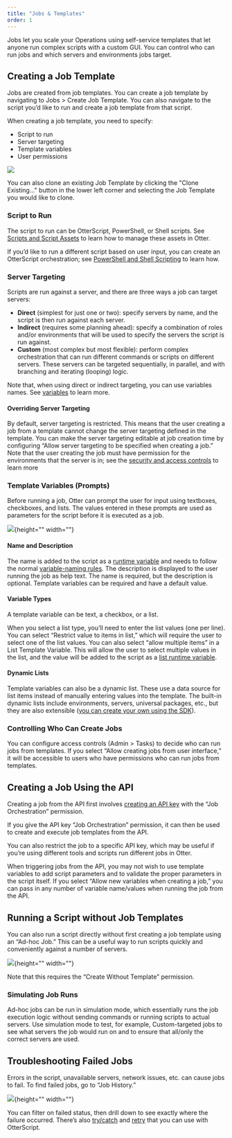 ```yaml
---
title: "Jobs & Templates"
order: 1
---
```


Jobs let you scale your Operations using self-service templates that let anyone run complex scripts with a custom GUI. You can control who can run jobs and which servers and environments jobs target.

## Creating a Job Template
Jobs are created from job templates. You can create a job template by navigating to Jobs > Create Job Template. You can also navigate to the script you’d like to run and create a job template from that script.

When creating a job template, you need to specify:
* Script to run
* Server targeting
* Template variables
* User permissions

![](/resources/docs/Creating-a-Job-Template.png)

You can also clone an existing Job Template by clicking the "Clone Existing..." button in the lower left corner and selecting the Job Template you would like to clone.

### Script to Run 
The script to run can be OtterScript, PowerShell, or Shell scripts. See [Scripts and Script Assets](/docs/otter/scripting-in-otter/otter-core-concepts-assets) to learn how to manage these assets in Otter. 

If you’d like to run a different script based on user input, you can create an OtterScript orchestration; see [PowerShell and Shell Scripting](/docs/otter/scripting-in-otter/otter-scripting-powershell) to learn how.

### Server Targeting 
Scripts are run against a server, and there are three ways a job can target servers:

* **Direct** (simplest for just one or two): specify servers by name, and the script is then run against each server.
* **Indirect** (requires some planning ahead): specify a combination of roles and/or environments that will be used to specify the servers the script is run against.
* **Custom** (most complex but most flexible): perform complex orchestration that can run different commands or scripts on different servers. These servers can be targeted sequentially, in parallel, and with branching and iterating (looping) logic. 

Note that, when using direct or indirect targeting, you can use variables names. See [variables](/docs/buildmaster/otterscript-execution-engine/buildmaster-variables) to learn more.

#### Overriding Server Targeting
By default, server targeting is restricted. This means that the user creating a job from a template cannot change the server targeting defined in the template. 
You can make the server targeting editable at job creation time by configuring “Allow server targeting to be specified when creating a job.” Note that the user creating the job must have permission for the environments that the server is in; see the [security and access controls](/docs/otter/configuring-for-your-team/otter-administration-security) to learn more

### Template Variables (Prompts)
Before running a job, Otter can prompt the user for input using textboxes, checkboxes, and lists. The values entered in these prompts are used as parameters for the script before it is executed as a job.

![](/resources/docs/Template-Variables-Prompts.png){height="" width=""}

#### Name and Description
The name is added to the script as a [runtime variable](/docs/executionengine/overview/statements-and-blocks/otter-execution-engine-runtime-variables) and needs to follow the normal [variable-naming rules](/docs/otter/scripting-in-otter/otter-configuration-variables). The description is displayed to the user running the job as help text. The name is required, but the description is optional. Template variables can be required and have a default value. 

#### Variable Types
A template variable can be text, a checkbox, or a list. 

When you select a list type, you’ll need to enter the list values (one per line). You can select “Restrict value to items in list,” which will require the user to select one of the list values. You can also select “allow multiple items” in a List Template Variable. This will allow the user to select multiple values in the list, and the value will be added to the script as a [list runtime variable](/docs/executionengine/overview/statements-and-blocks/otter-execution-engine-runtime-variables). 

#### Dynamic Lists
Template variables can also be a dynamic list. These use a data source for list items instead of manually entering values into the template. The built-in dynamic lists include environments, servers, universal packages, etc., but they are also extensible ([you can create your own using the SDK](/docs/inedosdk/extending-inedo-tools-using-the-sdk/inedosdk-extending-creating)).

### Controlling Who Can Create Jobs
You can configure access controls (Admin > Tasks) to decide who can run jobs from templates. If you select “Allow creating jobs from user interface,” it will be accessible to users who have permissions who can run jobs from templates.

## Creating a Job Using the API
Creating a job from the API first involves [creating an API key](/docs/otter/configuring-for-your-team/otter-administration-security-api-keys) with the “Job Orchestration” permission. 

If you give the API key “Job Orchestration” permission, it can then be used to create and execute job templates from the API. 

You can also restrict the job to a specific API key, which may be useful if you’re using different tools and scripts run different jobs in Otter.

When triggering jobs from the API, you may not wish to use template variables to add script parameters and to validate the proper parameters in the script itself. If you select “Allow new variables when creating a job,” you can pass in any number of variable name/values when running the job from the API.

## Running a Script without Job Templates
You can also run a script directly without first creating a job template using an “Ad-hoc Job.” This can be a useful way to run scripts quickly and conveniently against a number of servers. 

![](/resources/docs/Running-a-Script-without-Job-Templates.png){height="" width=""}


Note that this requires the “Create Without Template” permission.

### Simulating Job Runs
Ad-hoc jobs can be run in simulation mode, which essentially runs the job execution logic without sending commands or running scripts to actual servers. Use simulation mode to test, for example, Custom-targeted jobs to see what servers the job would run on and to ensure that all/only the correct servers are used.

## Troubleshooting Failed Jobs
Errors in the script, unavailable servers, network issues, etc. can cause jobs to fail.
To find failed jobs, go to “Job History.” 

![](/resources/docs/Troubleshooting-Failed-Jobs.png){height="" width=""}


You can filter on failed status, then drill down to see exactly where the failure occurred. There’s also [try/catch](/executionengine-otterscript-statements-and-blocks-try-catch) and [retry](/docs/executionengine/overview/statements-and-blocks/otter-execution-engine-statements-and-blocks-general-blocks) that you can use with OtterScript.

